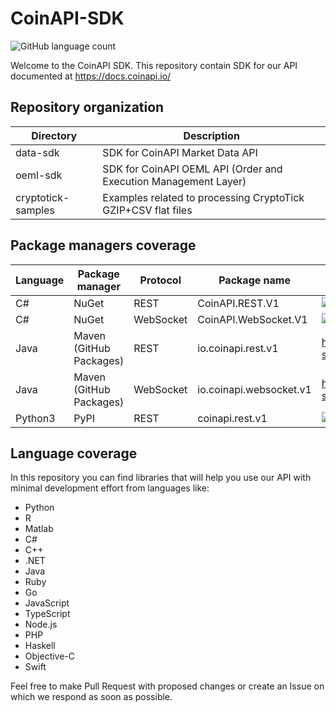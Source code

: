 # CoinAPI-SDK 

![GitHub language count](https://img.shields.io/github/languages/count/coinapi/coinapi-sdk)

Welcome to the CoinAPI SDK. This repository contain SDK for our API documented at https://docs.coinapi.io/ 

## Repository organization

Directory | Description |
--- | --- |
data-sdk | SDK for CoinAPI Market Data API
oeml-sdk | SDK for CoinAPI OEML API (Order and Execution Management Layer)
cryptotick-samples | Examples related to processing CryptoTick GZIP+CSV flat files

## Package managers coverage

Language | Package manager | Protocol | Package name | Version/Link |
--- | --- | --- | --- | --- |
C# | NuGet | REST | CoinAPI.REST.V1 | ![Nuget](https://img.shields.io/nuget/v/CoinAPI.REST.v1) |
C# | NuGet | WebSocket | CoinAPI.WebSocket.V1 | ![Nuget](https://img.shields.io/nuget/v/CoinAPI.WebSocket.v1) |
Java | Maven (GitHub Packages) | REST | io.coinapi.rest.v1 | https://github.com/coinapi/coinapi-sdk/packages/397337 |
Java | Maven (GitHub Packages) | WebSocket | io.coinapi.websocket.v1 | https://github.com/coinapi/coinapi-sdk/packages/397352 |
Python3 | PyPI | REST | coinapi.rest.v1 | ![PyPI](https://img.shields.io/pypi/v/coinapi.rest.v1) |

## Language coverage

In this repository you can find libraries that will help you use our API with minimal development effort from languages like:
 * Python
 * R
 * Matlab
 * C#
 * C++
 * .NET
 * Java
 * Ruby
 * Go
 * JavaScript
 * TypeScript
 * Node.js
 * PHP
 * Haskell
 * Objective-C
 * Swift

Feel free to make Pull Request with proposed changes or create an Issue on which we respond as soon as possible.

